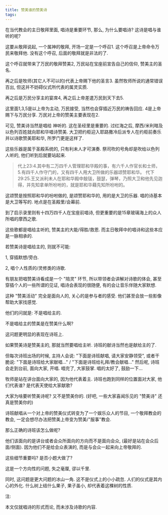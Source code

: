```yaml
---
title: 赞美谁的赞美诗
tags:
---
```


在当代教会的主日敬拜里面, 唱诗是重要环节, 那么, 为什么要唱诗? 这诗是唱与谁听的呢?

这要从敬拜说起, 一个属神的敬拜, 开场一定是一个呼召1. 这个呼召是上帝命令万民来敬拜他. 没有这个呼召, 后面的敬拜就是非法的了.

这个呼召就带来了万民的敬拜赞美2, 万民站在宝座前宣告自己的信仰, 赞美主的圣名.

再之后是牧师(其它人不可以的)代表上帝赐下他的圣言3. 虽然牧师所说的通常错误百出, 但这并不妨碍仪式所代表的属灵实质.

再之后是万民分享主的宴席4, 再之后上帝差遣万民到天下去5.

这里面1,3,5是以上帝为主动, 万民接受, 当然也会穿插近万民的祷告回应. 4是上帝赐下与万民分享. 万民对上帝的赞美主要表现在2.

可见, 赞美诗当然是唱给 神听的. 这在圣经里是重要的. 过红海之后, 摩西/米利暗及以色列百姓就向耶和华唱诗赞美. 大卫把约柜迎入耶路撒冷后派专人在约柜前奏乐并以诗歌赞美耶和华, 所罗门更是这样了.

这些乐器是属于圣殿系统的, 只有利未人才可演奏. 祭司吹的号角却是吹给以色列人听的, 他们听到后就要站起来.

> 代上23:4.其中有二万四千人管理耶和华殿的事，有六千人作官长和士师，5.有四千人作守门的，又有四千人用大卫所做的乐器颂赞耶和华。
> 代下29:25.王又派利未人在耶和华殿中敲钹，鼓瑟，弹琴，乃照大卫和他先见迦得，并先知拿单所吩咐的，就是耶和华藉先知所吩咐的。

这颂赞是按照耶和华的吩咐做的, 是颂赞耶和华的, 用的是大卫的乐器. 唱的诗基本是大卫等写的. 地点是在圣殿里/会幕前.

到了启示录里则有十四万四千人在宝座前唱诗, 但更重要的是15章玻璃海上的众人所唱的摩西之歌.

这些歌都是唱给主听的, 赞美主的大能/得胜/救恩. 而主日敬拜中的唱诗和这些本应是一脉相承的.

若赞美诗是唱给主的, 则就不可能:

1, 穿插默想/旁白.

2, 唱个人性质的/灵修类的诗歌.

有朋友把唱赞美诗看成是一个 "陪灵" 环节, 所以带领者会讲解对诗歌的体会, 甚至穿插个人的一些所谓的见证,  唱诗会表现的很随便, 有的会让音乐伴随大家默想.

这种 "赞美活动" 完全是面向人的, 关心的是参与者的感受. 他们甚至会放一些影像帮助大家找感觉.

他们的问就是: 不是唱给主的.

不是唱给主的赞美是在赞美什么啊?

这问题更明显的表现在诗班上.

如果赞美诗是赞美主的, 那就当然要唱给主听. 诗班的献诗当然也是献给主的了.

但每次诗班出场的时候, 主持人会说: "下面是诗班献唱, 请大家安静领受", 或者干脆说: "下面是诗班给大家献唱..." / "下面是诗班给礼拜/教会献唱..."
然后呢, 诗班会走到台前, 面向大家, 开唱.
唱完了, 大家鼓掌. 唱的太好了, 鼓励一下...

牧师是站在讲台面向大家的, 因为他代表着主. 诗班也跑到同样的位置面对大家, 他们代表谁? 是代表天使给大家献歌?

大家为啥要听赞美诗呢? 又不是赞美你的. (好吧, 一些大家喜闻乐见的 "赞美诗" 还真是赞美你的)

诗班献唱从一个对上帝的赞美仪式转变为了一个娱乐众人的节目, 一个敬拜教会的教会, 一定会想尽办法把赞美上帝变为赞美/"服事"教会.

那么正确的诗班该怎么做呢?

他们该面向的是讲台或者会众所面向的方向而不是面向会众, (最好是站在会众后面/侧面). 因为他们不是给会众表演的, 而是与会众一起来向上帝敬拜的.

这些细节重要吗? 是否小题大做了?

这是一个方向性的问题, 失之毫厘, 谬以千里.

同时, 这问题是更大问题的冰山一角. 这不是仪式上的小小疏忽. 人们的仪式是其内心的外化. 什么树上结什么果子, 果子虽小, 却代表着这棵树的性质.

注:

本文仅就唱诗的形式而论, 而未涉及诗歌的内容.
